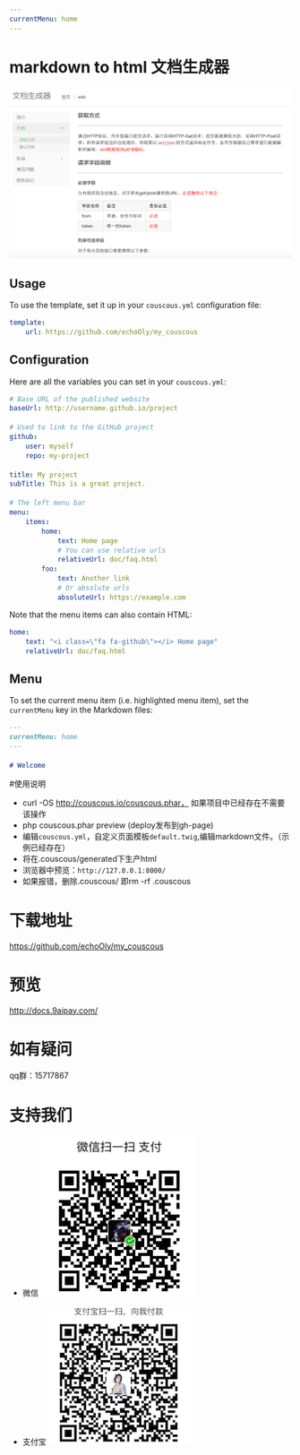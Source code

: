 ```yaml
---
currentMenu: home
---
```

# markdown to html 文档生成器

![](screenshot.png)

## Usage

To use the template, set it up in your `couscous.yml` configuration file:

```yaml
template:
    url: https://github.com/echoOly/my_couscous
```

## Configuration

Here are all the variables you can set in your `couscous.yml`:

```yaml
# Base URL of the published website
baseUrl: http://username.github.io/project

# Used to link to the GitHub project
github:
    user: myself
    repo: my-project

title: My project
subTitle: This is a great project.

# The left menu bar
menu:
    items:
        home:
            text: Home page
            # You can use relative urls
            relativeUrl: doc/faq.html
        foo:
            text: Another link
            # Or absolute urls
            absoluteUrl: https://example.com
```

Note that the menu items can also contain HTML:

```yaml
home:
    text: "<i class=\"fa fa-github\"></i> Home page"
    relativeUrl: doc/faq.html
```

## Menu

To set the current menu item (i.e. highlighted menu item), set the `currentMenu`
key in the Markdown files:

```markdown
---
currentMenu: home
---

# Welcome
```
#使用说明
- curl -OS http://couscous.io/couscous.phar， 如果项目中已经存在不需要该操作
- php couscous.phar preview (deploy发布到gh-page)
- 编辑`couscous.yml`，自定义页面模板`default.twig`,编辑markdown文件。（示例已经存在）
- 将在.couscous/generated下生产html
- 浏览器中预览：`http://127.0.0.1:8000/`
- 如果报错，删除.couscous/ 即rm -rf .couscous

# 下载地址
https://github.com/echoOly/my_couscous

# 预览
http://docs.9aipay.com/

# 如有疑问
qq群：15717867

# 支持我们

- 微信
![](./images/weixin_pay.JPG)

- 支付宝
![](./images/ali_pay.jpeg)
